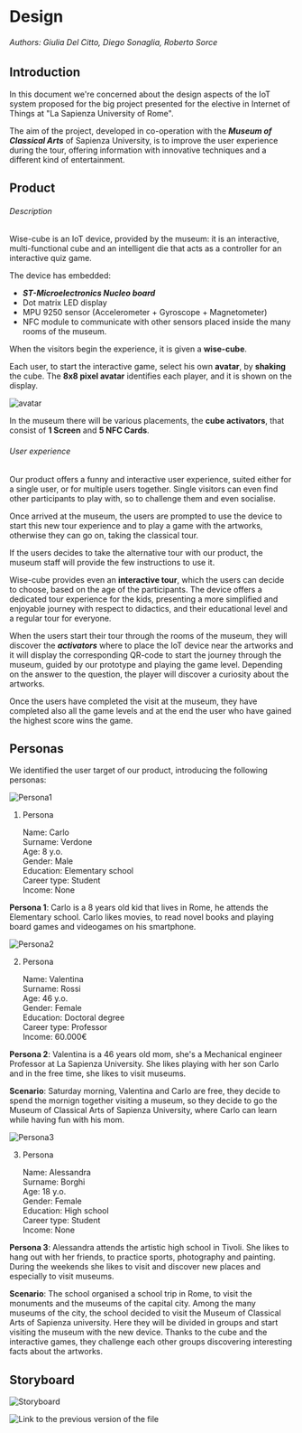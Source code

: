 # Design 

###### Authors: Giulia Del Citto, Diego Sonaglia, Roberto Sorce

## Introduction

In this document we're concerned about the design aspects of the IoT system proposed for the big project presented for the elective in Internet of Things at "La Sapienza University of Rome".

The aim of the project, developed in co-operation with the ***Museum of Classical Arts*** of Sapienza University, is to improve the user experience during the tour, offering information with innovative techniques and a different kind of entertainment.

## Product

###### Description

Wise-cube is an IoT device, provided by the museum: it is an interactive, multi-functional cube and an intelligent die that acts as a controller for an interactive quiz game.

The device has embedded:
   - ***ST-Microelectronics Nucleo board***
   - Dot matrix LED display
   - MPU 9250 sensor (Accelerometer + Gyroscope + Magnetometer)
   - NFC module to communicate with other sensors placed inside the many rooms of the museum. 

When the visitors begin the experience, it is given a **wise-cube**.

Each user, to start the interactive game, select his own __avatar__, by **shaking** the cube.
The **8x8 pixel avatar** identifies each player, and it is shown on the display.


![avatar](./avatar.png)

In the museum there will be various placements, the **cube activators**, that consist of **1 Screen** and **5 NFC Cards**.


###### User experience

Our product offers a funny and interactive user experience, suited either for a single user, or for multiple users together. Single visitors can even find other participants to play with, so to challenge them and even socialise.

Once arrived at the museum, the users are prompted to use the device to start this new tour experience and to play a game with the artworks, otherwise they can go on, taking the classical tour. 

If the users decides to take the alternative tour with our product, the museum staff will provide the few instructions to use it.

Wise-cube provides even an __interactive tour__, which the users can decide to choose, based on the age of the participants.
The device offers a dedicated tour experience for the kids, presenting a more simplified and enjoyable journey with respect to didactics, and their educational level and a regular tour for everyone.

When the users start their tour through the rooms of the museum, they will discover the ___activators___ where to place the IoT device near the artworks and it will display the corresponding QR-code to start the journey through the museum, guided by our prototype and playing the game level. Depending on the answer to the question, the player will discover a curiosity about the artworks.

Once the users have completed the visit at the museum, they have completed also all the game levels and at the end the user who have gained the highest score wins the game. 

## Personas

We identified the user target of our product, introducing the following personas:

![Persona1](./new_persona1.png )

1. Persona

   Name: Carlo  
   Surname: Verdone  
   Age: 8 y.o.   
   Gender: Male  
   Education: Elementary school   
   Career type: Student    
   Income: None  

__Persona 1__: Carlo is a 8 years old kid that lives in Rome, he attends the Elementary school. Carlo likes movies, to read novel books and playing board games and videogames on his smartphone.

![Persona2](./new_persona2.png)

2. Persona

   Name: Valentina   
   Surname: Rossi  
   Age: 46 y.o.   
   Gender: Female  
   Education: Doctoral degree  
   Career type: Professor  
   Income: 60.000€  

__Persona 2__: Valentina is a 46 years old mom, she's a Mechanical engineer Professor at La Sapienza University. She likes playing with her son Carlo and in the free time, she likes to visit museums.

__Scenario__: Saturday morning, Valentina and Carlo are free, they decide to spend the mornign together visiting a museum, so they decide to go the Museum of Classical Arts of Sapienza University, where Carlo can learn while having fun with his mom. 

![Persona3](./new_persona3.jpg)

3. Persona

   Name: Alessandra  
   Surname: Borghi  
   Age: 18 y.o.   
   Gender: Female  
   Education: High school  
   Career type: Student  
   Income: None

__Persona 3__: Alessandra attends the artistic high school in Tivoli. She likes to hang out with her friends, to practice sports, photography and painting. During the weekends she likes to visit and discover new places and especially to visit museums.

__Scenario__: The school organised a school trip in Rome, to visit the monuments and the museums of the capital city. Among the many museums of the city, the school decided to visit the Museum of Classical Arts of Sapienza university. Here they will be divided in groups and start visiting the museum with the new device. Thanks to the cube and the interactive games, they challenge each other groups discovering interesting facts about the artworks.

## Storyboard

![Storyboard](./story7.jpg)



![Link to the previous version of the file ](https://github.com/wise-cube/wise-cube/tree/1st-delivery/Design)
